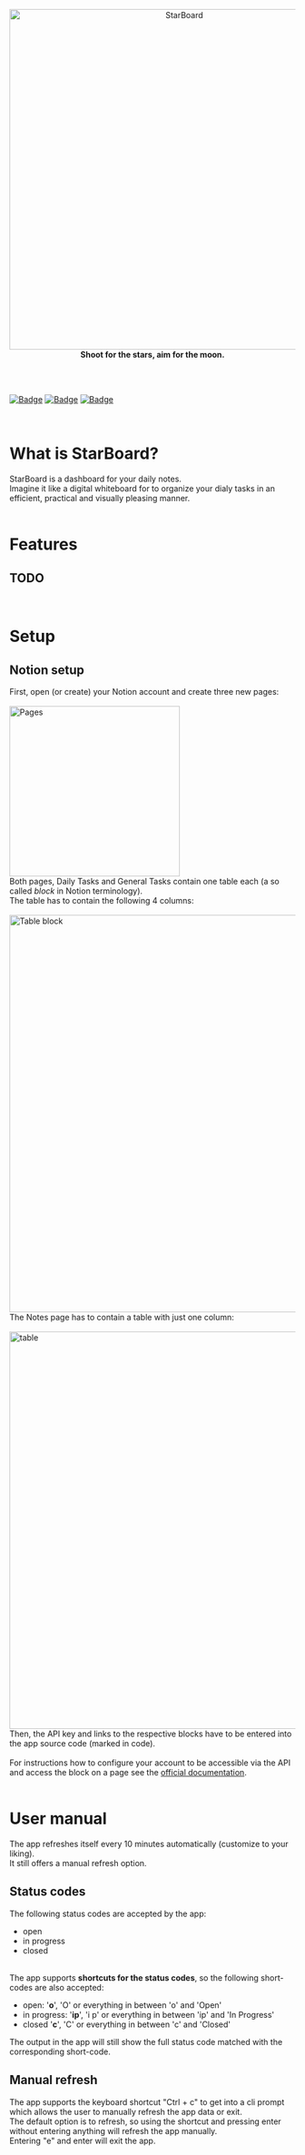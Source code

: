 <p align='center'><img src="https://user-images.githubusercontent.com/86114549/162587112-5000b82c-bc33-4522-b8f5-ee6afdcb4fc7.png" alt="StarBoard" width="600"><br>
<b>Shoot for the stars, aim for the moon.</b>
</p>
<br>
<br>
<p align='center'>
  
  [![Badge](https://kdad0hcl2owx.runkit.sh)]() <!-- https://git.io/gradientbadge -->
  [![Badge](https://badgen.net/github/release/Criomby/StarBoard)](https://github.com/Criomby/StarBoard/releases/tag/v2.5) <!-- [https://git.io/gradientbadge](https://badgen.net/) -->
  [![Badge](https://badgen.net/badge/contact/Telegram/blue?icon=telegram)](https://t.me/criomby)
</p>
<br>

<h1>What is StarBoard?</h1>
StarBoard is a dashboard for your daily notes.<br>
Imagine it like a digital whiteboard for to organize your dialy tasks in an efficient, practical and visually pleasing manner.<br>
<br>

<h1>Features</h1>
<h2>TODO</h2>

<br>

<h1>Setup</h1>
<h2>Notion setup</h2>
First, open (or create) your Notion account and create three new pages:<br>
<br>
<img width="300" alt="Pages" src="https://user-images.githubusercontent.com/86114549/171139865-305cf21a-f92e-4fb3-9778-b9beee53b445.png">
<br>
Both pages, Daily Tasks and General Tasks contain one table each (a so called <i>block</i> in Notion terminology).<br>
The table has to contain the following 4 columns:<br>
<br>
<img width="700" alt="Table block "Daily"" src="https://user-images.githubusercontent.com/86114549/171140951-f218527c-5b28-4f00-9afd-b41b1e1c2f6c.png"><br>
The Notes page has to contain a table with just one column:<br>
<br>
<img width="700" alt="table "Notes"" src="https://user-images.githubusercontent.com/86114549/171145828-46a84eff-8776-4f74-87d9-617e0e5b04be.png"><br>
Then, the API key and links to the respective blocks have to be entered into the app source code (marked in code).<br>
<br>
For instructions how to configure your account to be accessible via the API and access the block on a page see the <a href="https://developers.notion.com/reference/intro">official documentation</a>.<br>
<br>

<h1>User manual</h1>
The app refreshes itself every 10 minutes automatically (customize to your liking).<br>
It still offers a manual refresh option.<br>

<h2>Status codes</h2>
The following status codes are accepted by the app:<br>
<ul>
  <li>open</li>
  <li>in progress</li>
  <li>closed</li>
</ul>
<br>
The app supports <b>shortcuts for the status codes</b>, so the following short-codes are also accepted:
<ul>
  <li>open: '<b>o</b>', 'O' or everything in between 'o' and 'Open'</li>
  <li>in progress: '<b>ip</b>', 'i p' or everything in between 'ip' and 'In Progress'</li>
  <li>closed '<b>c</b>', 'C' or everything in between 'c' and 'Closed'</li>
</ul>
The output in the app will still show the full status code matched with the corresponding short-code.<br>

<h2>Manual refresh</h2>
The app supports the keyboard shortcut "Ctrl + c" to get into a cli prompt which allows the user to manually refresh the app data or exit.<br>
The default option is to refresh, so using the shortcut and pressing enter without entering anything will refresh the app manually.<br>
Entering "e" and enter will exit the app.<br>
